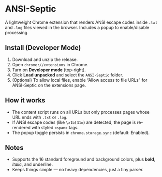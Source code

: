 # ANSI-Septic

A lightweight Chrome extension that renders ANSI escape codes inside `.txt` and `.log` files viewed in the browser. Includes a popup to enable/disable processing.

## Install (Developer Mode)

1. Download and unzip the release.
2. Open `chrome://extensions` in Chrome.
3. Turn on **Developer mode** (top-right).
4. Click **Load unpacked** and select the `ANSI-Septic` folder.
5. (Optional) To allow local files, enable “Allow access to file URLs” for ANSI-Septic on the extensions page.

## How it works

- The content script runs on all URLs but only processes pages whose URL ends with `.txt` or `.log`.
- If ANSI escape codes (like `\x1b[31m`) are detected, the page is re-rendered with styled `<span>` tags.
- The popup toggle persists in `chrome.storage.sync` (default: Enabled).

## Notes

- Supports the 16 standard foreground and background colors, plus **bold**, *italic*, and underline.
- Keeps things simple — no heavy dependencies, just a tiny parser.

